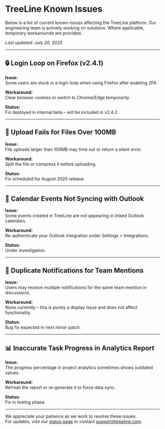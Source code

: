 # TreeLine Known Issues

Below is a list of current known issues affecting the TreeLine platform. Our engineering team is actively working on solutions. Where applicable, temporary workarounds are provided.

_Last updated: July 20, 2025_

---

## 🔒 Login Loop on Firefox (v2.4.1)

**Issue:**  
Some users are stuck in a login loop when using Firefox after enabling 2FA.

**Workaround:**  
Clear browser cookies or switch to Chrome/Edge temporarily.

**Status:**  
Fix deployed in internal beta – will be included in v2.4.2.

---

## 📁 Upload Fails for Files Over 100MB

**Issue:**  
File uploads larger than 100MB may time out or return a silent error.

**Workaround:**  
Split the file or compress it before uploading.

**Status:**  
Fix scheduled for August 2025 release.

---

## 📆 Calendar Events Not Syncing with Outlook

**Issue:**  
Some events created in TreeLine are not appearing in linked Outlook calendars.

**Workaround:**  
Re-authenticate your Outlook integration under Settings > Integrations.

**Status:**  
Under investigation.

---

## 🔔 Duplicate Notifications for Team Mentions

**Issue:**  
Users may receive multiple notifications for the same team mention in discussions.

**Workaround:**  
None currently – this is purely a display issue and does not affect functionality.

**Status:**  
Bug fix expected in next minor patch.

---

## 📊 Inaccurate Task Progress in Analytics Report

**Issue:**  
The progress percentage in project analytics sometimes shows outdated values.

**Workaround:**  
Refresh the report or re-generate it to force data sync.

**Status:**  
Fix in testing phase.

---

We appreciate your patience as we work to resolve these issues.  
For updates, visit our [status page](https://status.treeline.com) or contact [support@treeline.com](mailto:support@treeline.com).
